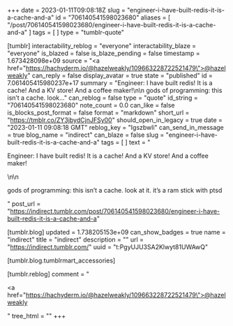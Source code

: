 +++
date = 2023-01-11T09:08:18Z
slug = "engineer-i-have-built-redis-it-is-a-cache-and-a"
id = "706140541598023680"
aliases = [ "/post/706140541598023680/engineer-i-have-built-redis-it-is-a-cache-and-a" ]
tags = [ ]
type = "tumblr-quote"

[tumblr]
interactability_reblog = "everyone"
interactability_blaze = "everyone"
is_blazed = false
is_blaze_pending = false
timestamp = 1.673428098e+09
source = "<a href=\"https://hachyderm.io/@hazelweakly/109663228722521479\">@hazelweakly</a>"
can_reply = false
display_avatar = true
state = "published"
id = 7.061405415980237e+17
summary = "Engineer: I have built redis! It is a cache! And a KV store! And a coffee maker!\n\n gods of programming: this isn’t a cache. look..."
can_reblog = false
type = "quote"
id_string = "706140541598023680"
note_count = 0.0
can_like = false
is_blocks_post_format = false
format = "markdown"
short_url = "https://tmblr.co/ZY3jbydCjnJFSy00"
should_open_in_legacy = true
date = "2023-01-11 09:08:18 GMT"
reblog_key = "Igszbwli"
can_send_in_message = true
blog_name = "indirect"
can_blaze = false
slug = "engineer-i-have-built-redis-it-is-a-cache-and-a"
tags = [ ]
text = "<p>Engineer: I have built redis! It is a cache! And a KV store! And a coffee maker!</p>\n\n<p>gods of programming: this isn&rsquo;t a cache. look at it. it&rsquo;s a ram stick with ptsd</p>"
post_url = "https://indirect.tumblr.com/post/706140541598023680/engineer-i-have-built-redis-it-is-a-cache-and-a"

[tumblr.blog]
updated = 1.738205153e+09
can_show_badges = true
name = "indirect"
title = "indirect"
description = ""
url = "https://indirect.tumblr.com/"
uuid = "t:PgyUJU3SA2Klwyt81UWAwQ"

[tumblr.blog.tumblrmart_accessories]

[tumblr.reblog]
comment = "<p><a href=\"https://hachyderm.io/@hazelweakly/109663228722521479\">@hazelweakly</a></p>"
tree_html = ""
+++
